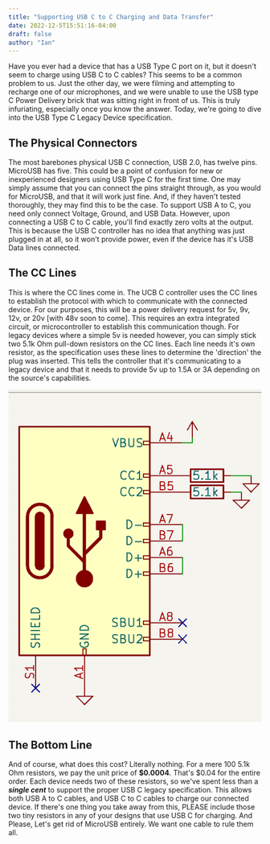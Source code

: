 ```yaml
---
title: "Supporting USB C to C Charging and Data Transfer"
date: 2022-12-5T15:51:16-04:00
draft: false
author: "Ian"
---
```


Have you ever had a device that has a USB Type C port on it, but it doesn't seem to charge using USB C to C cables? This seems to be a common problem to us. Just the other day, we were filming and attempting to recharge one of our microphones, and we were unable to use the USB type C Power Delivery brick that was sitting right in front of us. This is truly infuriating, especially once you know the answer. Today, we're going to dive into the USB Type C Legacy Device specification.

## The Physical Connectors

The most barebones physical USB C connection, USB 2.0, has twelve pins. MicroUSB has five. 
This could be a point of confusion for new or inexperienced designers using USB Type C for the first time. One may simply assume that you can connect the pins straight through, as you would for MicroUSB, and that it will work just fine. And, if they haven't tested thoroughly, they may find this to be the case. To support USB A to C, you need only connect Voltage, Ground, and USB Data. However, upon connecting a USB C to C cable, you'll find exactly zero volts at the output. This is because the USB C controller has no idea that anything was just plugged in at all, so it won't provide power, even if the device has it's USB Data lines connected.

## The CC Lines

This is where the CC lines come in. The UCB C controller uses the CC lines to establish the protocol with which to communicate with the connected device. For our purposes, this will be a power delivery request for 5v, 9v, 12v, or 20v [with 48v soon to come]. This requires an extra integrated circuit, or microcontroller to establish this communication though. For legacy devices where a simple 5v is needed however, you can simply stick two 5.1k Ohm pull-down resistors on the CC lines. Each line needs it's own resistor, as the specification uses these lines to determine the 'direction' the plug was inserted. This tells the controller that it's communicating to a legacy device and that it needs to provide 5v up to 1.5A or 3A depending on the source's capabilities.  
  
![USBC](./image.png)

## The Bottom Line

And of course, what does this cost? Literally nothing. For a mere 100 5.1k Ohm resistors, we pay the unit price of **$0.0004**. That's $0.04 for the entire order. Each device needs two of these resistors, so we've spent less than a ***single cent*** to support the proper USB C legacy specification. This allows both USB A to C cables, and USB C to C cables to charge our connected device. If there's one thing you take away from this, PLEASE include those two tiny resistors in any of your designs that use USB C for charging. And Please, Let's get rid of MicroUSB entirely. We want one cable to rule them all.
